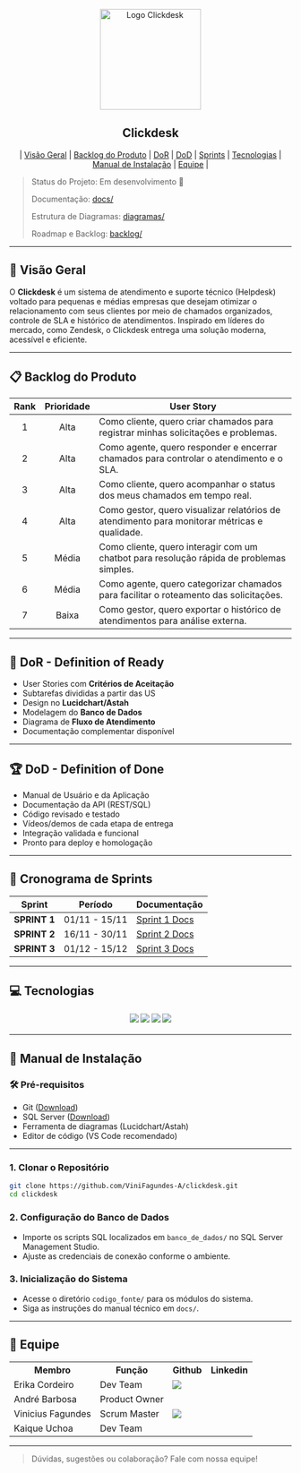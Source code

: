 <p align="center">
  <img src="https://github.com/ViniFagundes-A/clickdesk/assets/clickdesk_logo.png" alt="Logo Clickdesk" width="180">
  <h2 align="center">Clickdesk</h2>
</p>

<p align="center">
  | <a href="#visao-geral">Visão Geral</a> |
  <a href="#backlog">Backlog do Produto</a> |
  <a href="#dor">DoR</a> |
  <a href="#dod">DoD</a> |
  <a href="#sprints">Sprints</a> |
  <a href="#tecnologias">Tecnologias</a> |
  <a href="#manual">Manual de Instalação</a> |
  <a href="#equipe">Equipe</a> |
</p>

> Status do Projeto: Em desenvolvimento 🚧
>
> Documentação: [docs/](docs/)
> 
> Estrutura de Diagramas: [diagramas/](diagramas/)
> 
> Roadmap e Backlog: [backlog/](backlog/)

---

## 🧩 Visão Geral <a id="visao-geral"></a>

O **Clickdesk** é um sistema de atendimento e suporte técnico (Helpdesk) voltado para pequenas e médias empresas que desejam otimizar o relacionamento com seus clientes por meio de chamados organizados, controle de SLA e histórico de atendimentos. Inspirado em líderes do mercado, como Zendesk, o Clickdesk entrega uma solução moderna, acessível e eficiente.

---

## 📋 Backlog do Produto <a id="backlog"></a>

| Rank | Prioridade | User Story                                                                                                    |
| :--: | :--------: | ------------------------------------------------------------------------------------------------------------ |
|  1   |    Alta    | Como cliente, quero criar chamados para registrar minhas solicitações e problemas.                           |
|  2   |    Alta    | Como agente, quero responder e encerrar chamados para controlar o atendimento e o SLA.                       |
|  3   |    Alta    | Como cliente, quero acompanhar o status dos meus chamados em tempo real.                                     |
|  4   |    Alta    | Como gestor, quero visualizar relatórios de atendimento para monitorar métricas e qualidade.                 |
|  5   |   Média    | Como cliente, quero interagir com um chatbot para resolução rápida de problemas simples.                     |
|  6   |   Média    | Como agente, quero categorizar chamados para facilitar o roteamento das solicitações.                        |
|  7   |   Baixa    | Como gestor, quero exportar o histórico de atendimentos para análise externa.                                |

---

## 🏃‍ DoR - Definition of Ready <a id="dor"></a>

- User Stories com **Critérios de Aceitação**
- Subtarefas divididas a partir das US
- Design no **Lucidchart/Astah**
- Modelagem do **Banco de Dados**
- Diagrama de **Fluxo de Atendimento**
- Documentação complementar disponível

---

## 🏆 DoD - Definition of Done <a id="dod"></a>

- Manual de Usuário e da Aplicação
- Documentação da API (REST/SQL)
- Código revisado e testado
- Vídeos/demos de cada etapa de entrega
- Integração validada e funcional
- Pronto para deploy e homologação

---

## 📅 Cronograma de Sprints <a id="sprints"></a>

| Sprint         | Período        | Documentação                        |
| -------------- | :------------: | ----------------------------------- |
| **SPRINT 1**   | 01/11 - 15/11  | [Sprint 1 Docs](docs/sprints/sprint-1/README.md) |
| **SPRINT 2**   | 16/11 - 30/11  | [Sprint 2 Docs](docs/sprints/sprint-2/README.md) |
| **SPRINT 3**   | 01/12 - 15/12  | [Sprint 3 Docs](docs/sprints/sprint-3/README.md) |

---

## 💻 Tecnologias <a id="tecnologias"></a>

<h4 align="center">
 <img src="https://img.shields.io/badge/SQL%20Server-CC2927?style=for-the-badge&logo=microsoftsqlserver&logoColor=white">
 <img src="https://img.shields.io/badge/Lucidchart-FF8000?style=for-the-badge&logo=lucidchart&logoColor=white">
 <img src="https://img.shields.io/badge/Astah-0096C7?style=for-the-badge">
 <img src="https://img.shields.io/badge/GitHub%20Projects-181717?style=for-the-badge&logo=github&logoColor=white">
</h4>

---

## 📖 Manual de Instalação <a id="manual"></a>

### 🛠 Pré-requisitos

- Git ([Download](https://git-scm.com/downloads))
- SQL Server ([Download](https://www.microsoft.com/pt-br/sql-server/sql-server-downloads))
- Ferramenta de diagramas (Lucidchart/Astah)
- Editor de código (VS Code recomendado)

---

### 1. Clonar o Repositório

```bash
git clone https://github.com/ViniFagundes-A/clickdesk.git
cd clickdesk
```

### 2. Configuração do Banco de Dados

- Importe os scripts SQL localizados em `banco_de_dados/` no SQL Server Management Studio.
- Ajuste as credenciais de conexão conforme o ambiente.

### 3. Inicialização do Sistema

- Acesse o diretório `codigo_fonte/` para os módulos do sistema.
- Siga as instruções do manual técnico em `docs/`.

---

## 👥 Equipe <a id="equipe"></a>

<div align="center">
  <table>
    <tr>
      <th>Membro</th>
      <th>Função</th>
      <th>Github</th>
      <th>Linkedin</th>
    </tr>
    <tr>
      <td>Erika Cordeiro</td>
      <td>Dev Team</td>
      <td><a href="https://github.com/ErikaCordeiro"><img src="https://img.shields.io/badge/GitHub-100000?style=for-the-badge&logo=github&logoColor=white"></a></td>
      <td></td>
    </tr>
    <tr>
      <td>André Barbosa</td>
      <td>Product Owner</td>
      <td></td>
      <td></td>
    </tr>
    <tr>
      <td>Vinicius Fagundes</td>
      <td>Scrum Master</td>
      <td><a href="https://github.com/ViniFagundes-A"><img src="https://img.shields.io/badge/GitHub-100000?style=for-the-badge&logo=github&logoColor=white"></a></td>
      <td></td>
    </tr>
    <tr>
      <td>Kaique Uchoa</td>
      <td>Dev Team</td>
      <td></td>
      <td></td>
    </tr>
  </table>
</div>

---

> Dúvidas, sugestões ou colaboração? Fale com nossa equipe!

